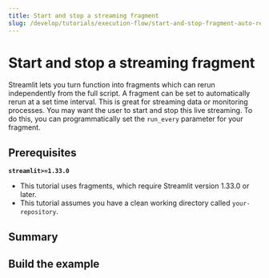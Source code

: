 ```yaml
---
title: Start and stop a streaming fragment
slug: /develop/tutorials/execution-flow/start-and-stop-fragment-auto-reruns
---
```


# Start and stop a streaming fragment

Streamlit lets you turn function into fragments which can rerun independently from the full script. A fragment can be set to automatically rerun at a set time interval. This is great for streaming data or monitoring processes. You may want the user to start and stop this live streaming. To do this, you can programmatically set the `run_every` parameter for your fragment.

## Prerequisites

**`streamlit>=1.33.0`**

- This tutorial uses fragments, which require Streamlit version 1.33.0 or later.
- This tutorial assumes you have a clean working directory called `your-repository`.

## Summary

## Build the example
